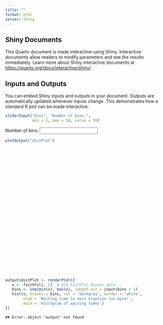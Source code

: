 ```yaml
---
title: ""
format: html
server: shiny
---
```


## Shiny Documents

This Quarto document is made interactive using Shiny. Interactive documents allow readers to modify parameters and see the results immediately. Learn more about Shiny interactive documents at <https://quarto.org/docs/interactive/shiny/>.

## Inputs and Outputs

You can embed Shiny inputs and outputs in your document. Outputs are automatically updated whenever inputs change. This demonstrates how a standard R plot can be made interactive:


```r
sliderInput("bins", "Number of bins:", 
            min = 1, max = 50, value = 30)
```

<!--html_preserve--><div class="form-group shiny-input-container">
<label class="control-label" id="bins-label" for="bins">Number of bins:</label>
<input class="js-range-slider" id="bins" data-skin="shiny" data-min="1" data-max="50" data-from="30" data-step="1" data-grid="true" data-grid-num="9.8" data-grid-snap="false" data-prettify-separator="," data-prettify-enabled="true" data-keyboard="true" data-data-type="number"/>
</div><!--/html_preserve-->

```r
plotOutput("distPlot")
```

<!--html_preserve--><div class="shiny-plot-output html-fill-item" id="distPlot" style="width:100%;height:400px;"></div><!--/html_preserve-->


```r
output$distPlot <- renderPlot({
   x <- faithful[, 2]  # Old Faithful Geyser data
   bins <- seq(min(x), max(x), length.out = input$bins + 1)
   hist(x, breaks = bins, col = 'darkgray', border = 'white',
        xlab = 'Waiting time to next eruption (in mins)',
        main = 'Histogram of waiting times')
})
```

```
## Error: object 'output' not found
```
